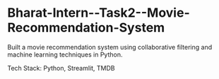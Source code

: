 # Bharat-Intern--Task2--Movie-Recommendation-System
Built a movie recommendation system using collaborative filtering and 
machine learning techniques in Python.

Tech Stack: Python, Streamlit, TMDB
